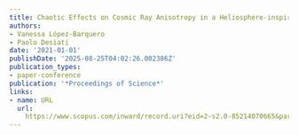 ```yaml
---
title: Chaotic Effects on Cosmic Ray Anisotropy in a Heliosphere-inspired Model
authors:
- Vanessa López-Barquero
- Paolo Desiati
date: '2021-01-01'
publishDate: '2025-08-25T04:02:26.002386Z'
publication_types:
- paper-conference
publication: '*Proceedings of Science*'
links:
- name: URL
  url: 
    https://www.scopus.com/inward/record.uri?eid=2-s2.0-85214070665&partnerID=40&md5=6b98ef67b5dbb00fa9dadbe1abdbff3a
---
```


